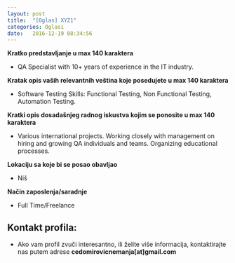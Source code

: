 ```yaml
---
layout: post
title:  "[Oglas] XYZ1"
categories: Oglasi
date:   2016-12-19 08:34:56
---
```


**Kratko predstavljanje u max 140 karaktera**
- QA Specialist with 10+ years of experience in the IT industry.

**Kratak opis vaših relevantnih veština koje posedujete u max 140 karaktera**
- Software Testing Skills: Functional Testing, Non Functional Testing, Automation Testing.

**Kratki opis dosadašnjeg radnog iskustva kojim se ponosite u max 140 karaktera**
- Various international projects. Working closely with management on hiring and growing QA individuals and teams. Organizing educational processes.

**Lokaciju sa koje bi se posao obavljao**
- Niš

**Način zaposlenja/saradnje**
- Full Time/Freelance

## Kontakt profila:
> 
- Ako vam profil zvuči interesantno, ili želite više informacija, kontaktirajte nas putem adrese **cedomirovicnemanja[at]gmail.com**